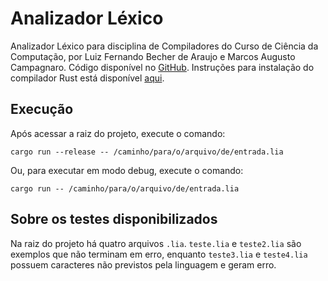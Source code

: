 # Analizador Léxico

Analizador Léxico para disciplina de Compiladores do Curso de Ciência da Computação, por Luiz Fernando Becher de Araujo e Marcos Augusto Campagnaro. Código disponível no [GitHub](https://github.com/lbecher/comp_analizador_lexico/). Instruções para instalação do compilador Rust está disponível [aqui](https://www.rust-lang.org/pt-BR/tools/install).

## Execução

Após acessar a raiz do projeto, execute o comando:

```
cargo run --release -- /caminho/para/o/arquivo/de/entrada.lia
```

Ou, para executar em modo debug, execute o comando:

```
cargo run -- /caminho/para/o/arquivo/de/entrada.lia
```

## Sobre os testes disponibilizados

Na raiz do projeto há quatro arquivos ```.lia```. ```teste.lia``` e ```teste2.lia``` são exemplos que não terminam em erro, enquanto ```teste3.lia``` e ```teste4.lia``` possuem caracteres não previstos pela linguagem e geram erro.
